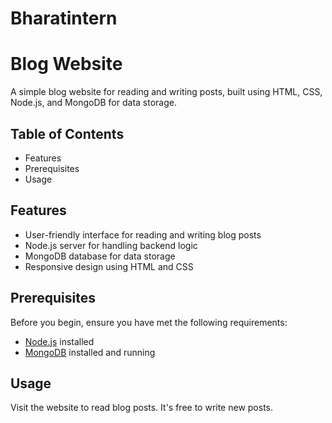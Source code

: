 # Bharatintern
# Blog Website

A simple blog website for reading and writing posts, built using HTML, CSS, Node.js, and MongoDB for data storage.

## Table of Contents
- Features
- Prerequisites
- Usage

## Features

- User-friendly interface for reading and writing blog posts
- Node.js server for handling backend logic
- MongoDB database for data storage
- Responsive design using HTML and CSS

## Prerequisites

Before you begin, ensure you have met the following requirements:

- [Node.js](https://nodejs.org/) installed
- [MongoDB](https://www.mongodb.com/) installed and running

## Usage
Visit the website to read blog posts.
It's free to write new posts.
 
